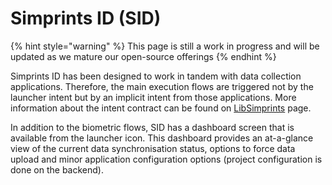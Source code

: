 # Simprints ID (SID)

{% hint style="warning" %}
This page is still a work in progress and will be updated as we mature our open-source offerings
{% endhint %}

Simprints ID has been designed to work in tandem with data collection applications. Therefore, the main execution flows are triggered not by the launcher intent but by an implicit intent from those applications. More information about the intent contract can be found on [LibSimprints](https://github.com/Simprints/LibSimprints) page.

In addition to the biometric flows, SID has a dashboard screen that is available from the launcher icon. This dashboard provides an at-a-glance view of the current data synchronisation status, options to force data upload and minor application configuration options (project configuration is done on the backend).





